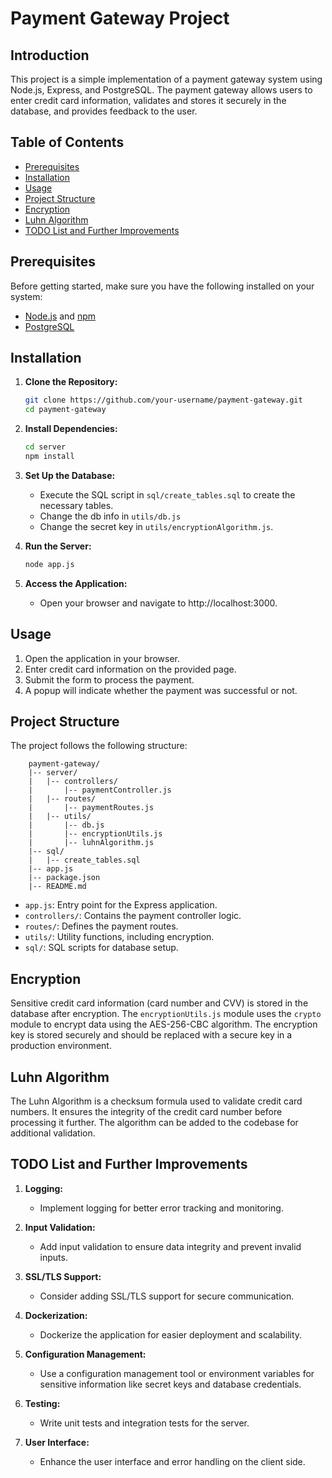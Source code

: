 # Payment Gateway Project

## Introduction

This project is a simple implementation of a payment gateway system using Node.js, Express, and PostgreSQL. The payment gateway allows users to enter credit card information, validates and stores it securely in the database, and provides feedback to the user.

## Table of Contents

- [Prerequisites](#prerequisites)
- [Installation](#installation)
- [Usage](#usage)
- [Project Structure](#project-structure)
- [Encryption](#encryption)
- [Luhn Algorithm](#luhn-algorithm)
- [TODO List and Further Improvements](#todo-list-and-further-improvements)

## Prerequisites

Before getting started, make sure you have the following installed on your system:

- [Node.js](https://nodejs.org/) and [npm](https://www.npmjs.com/)
- [PostgreSQL](https://www.postgresql.org/)

## Installation

1. **Clone the Repository:**

   ```bash
   git clone https://github.com/your-username/payment-gateway.git
   cd payment-gateway

   ```

2. **Install Dependencies:**

   ```bash
   cd server
   npm install

   ```

3. **Set Up the Database:**

   - Execute the SQL script in `sql/create_tables.sql` to create the necessary tables.
   - Change the db info in `utils/db.js`
   - Change the secret key in `utils/encryptionAlgorithm.js`.

4. **Run the Server:**

   ```bash
   node app.js

   ```

5. **Access the Application:**

   - Open your browser and navigate to http://localhost:3000.

## Usage

1.  Open the application in your browser.
2.  Enter credit card information on the provided page.
3.  Submit the form to process the payment.
4.  A popup will indicate whether the payment was successful or not.

## Project Structure

The project follows the following structure:

```plaintext
    payment-gateway/
    |-- server/
    |   |-- controllers/
    |       |-- paymentController.js
    |   |-- routes/
    |       |-- paymentRoutes.js
    |   |-- utils/
    |       |-- db.js
    |       |-- encryptionUtils.js
    |       |-- luhnAlgorithm.js
    |-- sql/
    |   |-- create_tables.sql
    |-- app.js
    |-- package.json
    |-- README.md
```

- `app.js`: Entry point for the Express application.
- `controllers/`: Contains the payment controller logic.
- `routes/`: Defines the payment routes.
- `utils/`: Utility functions, including encryption.
- `sql/`: SQL scripts for database setup.

## Encryption

Sensitive credit card information (card number and CVV) is stored in the database after encryption. The `encryptionUtils.js` module uses the `crypto` module to encrypt data using the AES-256-CBC algorithm. The encryption key is stored securely and should be replaced with a secure key in a production environment.

## Luhn Algorithm

The Luhn Algorithm is a checksum formula used to validate credit card numbers. It ensures the integrity of the credit card number before processing it further. The algorithm can be added to the codebase for additional validation.

## TODO List and Further Improvements

1.  **Logging:**

    - Implement logging for better error tracking and monitoring.

2.  **Input Validation:**

    - Add input validation to ensure data integrity and prevent invalid inputs.

3.  **SSL/TLS Support:**

    - Consider adding SSL/TLS support for secure communication.

4.  **Dockerization:**

    - Dockerize the application for easier deployment and scalability.

5.  **Configuration Management:**

    - Use a configuration management tool or environment variables for sensitive information like secret keys and database credentials.

6.  **Testing:**

    - Write unit tests and integration tests for the server.

7.  **User Interface:**
    - Enhance the user interface and error handling on the client side.
